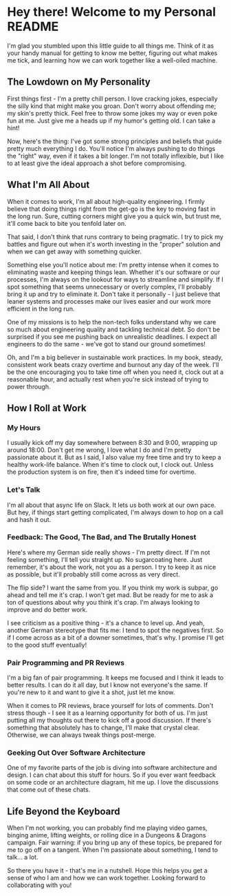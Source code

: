 # Hey there! Welcome to my Personal README

I'm glad you stumbled upon this little guide to all things me. Think of it as your handy manual for getting to know me better, figuring out what makes me tick, and learning how we can work together like a well-oiled machine.

## The Lowdown on My Personality

First things first - I'm a pretty chill person. I love cracking jokes, especially the silly kind that might make you groan. Don't worry about offending me; my skin's pretty thick. Feel free to throw some jokes my way or even poke fun at me. Just give me a heads up if my humor's getting old. I can take a hint!

Now, here's the thing: I've got some strong principles and beliefs that guide pretty much everything I do. You'll notice I'm always pushing to do things the "right" way, even if it takes a bit longer. I'm not totally inflexible, but I like to at least give the ideal approach a shot before compromising.

## What I'm All About

When it comes to work, I'm all about high-quality engineering. I firmly believe that doing things right from the get-go is the key to moving fast in the long run. Sure, cutting corners might give you a quick win, but trust me, it'll come back to bite you tenfold later on.

That said, I don't think that runs contrary to being pragmatic. I try to pick my battles and figure out when it's worth investing in the "proper" solution and when we can get away with something quicker.

Something else you'll notice about me: I'm pretty intense when it comes to eliminating waste and keeping things lean. Whether it's our software or our processes, I'm always on the lookout for ways to streamline and simplify. If I spot something that seems unnecessary or overly complex, I'll probably bring it up and try to eliminate it. Don't take it personally - I just believe that leaner systems and processes make our lives easier and our work more efficient in the long run.

One of my missions is to help the non-tech folks understand why we care so much about engineering quality and tackling technical debt. So don't be surprised if you see me pushing back on unrealistic deadlines. I expect all engineers to do the same - we've got to stand our ground sometimes!

Oh, and I'm a big believer in sustainable work practices. In my book, steady, consistent work beats crazy overtime and burnout any day of the week. I'll be the one encouraging you to take time off when you need it, clock out at a reasonable hour, and actually rest when you're sick instead of trying to power through.

## How I Roll at Work

### My Hours

I usually kick off my day somewhere between 8:30 and 9:00, wrapping up around 18:00. Don't get me wrong, I love what I do and I'm pretty passionate about it. But as I said, I also value my free time and try to keep a healthy work-life balance. When it's time to clock out, I clock out. Unless the production system is on fire, then it's indeed time for overtime.

### Let's Talk

I'm all about that async life on Slack. It lets us both work at our own pace. But hey, if things start getting complicated, I'm always down to hop on a call and hash it out.

### Feedback: The Good, The Bad, and The Brutally Honest

Here's where my German side really shows - I'm pretty direct. If I'm not feeling something, I'll tell you straight up. No sugarcoating here. Just remember, it's about the work, not you as a person. I try to keep it as nice as possible, but it'll probably still come across as very direct.

The flip side? I want the same from you. If you think my work is subpar, go ahead and tell me it's crap. I won't get mad. But be ready for me to ask a ton of questions about why you think it's crap. I'm always looking to improve and do better work.

I see criticism as a positive thing - it's a chance to level up. And yeah, another German stereotype that fits me: I tend to spot the negatives first. So if I come across as a bit of a downer sometimes, that's why. I promise I'll get to the good stuff eventually!

### Pair Programming and PR Reviews

I'm a big fan of pair programming. It keeps me focused and I think it leads to better results. I can do it all day, but I know not everyone's the same. If you're new to it and want to give it a shot, just let me know.

When it comes to PR reviews, brace yourself for lots of comments. Don't stress though - I see it as a learning opportunity for both of us. I'm just putting all my thoughts out there to kick off a good discussion. If there's something that absolutely has to change, I'll make that crystal clear. Otherwise, we can always tweak things post-merge.

### Geeking Out Over Software Architecture

One of my favorite parts of the job is diving into software architecture and design. I can chat about this stuff for hours. So if you ever want feedback on some code or an architecture diagram, hit me up. I love the discussions that come out of these chats.

## Life Beyond the Keyboard

When I'm not working, you can probably find me playing video games, binging anime, lifting weights, or rolling dice in a Dungeons & Dragons campaign. Fair warning: if you bring up any of these topics, be prepared for me to go off on a tangent. When I'm passionate about something, I tend to talk... a lot.

So there you have it - that's me in a nutshell. Hope this helps you get a sense of who I am and how we can work together. Looking forward to collaborating with you!
